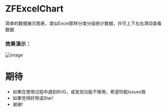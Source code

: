 # ZFExcelChart
简单的数据展示图表，类似Excel那样分类分级统计数据，并可上下左右滑动查看数据
### 效果演示：
![image](https://github.com/renzifeng/ZFExcelChart/raw/master/screen.png)
# 期待
- 如果在使用过程中遇到BUG，或发现功能不够用，希望你能Issues我
- 如果觉得好用请Star!
- 谢谢!